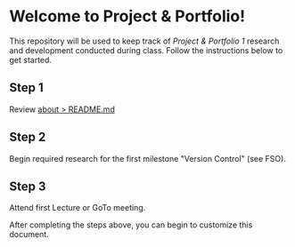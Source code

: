 # Welcome to Project & Portfolio!

This repository will be used to keep track of _Project & Portfolio 1_ research and development conducted during class. Follow the instructions below to get started.

## Step 1

Review [about > README.md](./about/README.md) 


## Step 2

Begin required research for the first milestone "Version Control" (see FSO). 


## Step 3

Attend first Lecture or GoTo meeting. 

After completing the steps above, you can begin to customize this document. 






